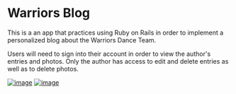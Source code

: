 # Warriors Blog

This is a an app that practices using Ruby on Rails in order to implement a personalized blog about the Warriors Dance Team. 

Users will need to sign into their account in order to view the author's entries and photos. 
Only the author has access to edit and delete entries as well as to delete photos. 


[![image](https://github.com/hanniedong/warriorsblog/blob/development-branch/app/assets/images/warriors-1.png)](#features)
[![image](https://github.com/hanniedong/warriorsblog/blob/development-branch/app/assets/images/warriors.png)](#features)
